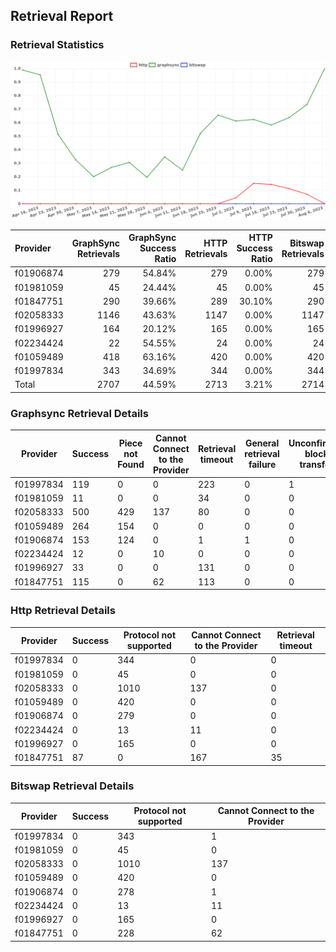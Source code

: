 ## Retrieval Report
### Retrieval Statistics
<img src="https://raw.githubusercontent.com/data-preservation-programs/filplus-checker-assets/main/filecoin-project/filecoin-plus-large-datasets/issues/1340/1691372283815.png"/>

| Provider  | GraphSync Retrievals | GraphSync Success Ratio | HTTP Retrievals | HTTP Success Ratio | Bitswap Retrievals | Bitswap Success Ratio |
| :-------- | -------------------: | ----------------------: | --------------: | -----------------: | -----------------: | --------------------: |
| f01906874 |                  279 |                  54.84% |             279 |              0.00% |                279 |                 0.00% |
| f01981059 |                   45 |                  24.44% |              45 |              0.00% |                 45 |                 0.00% |
| f01847751 |                  290 |                  39.66% |             289 |             30.10% |                290 |                 0.00% |
| f02058333 |                 1146 |                  43.63% |            1147 |              0.00% |               1147 |                 0.00% |
| f01996927 |                  164 |                  20.12% |             165 |              0.00% |                165 |                 0.00% |
| f02234424 |                   22 |                  54.55% |              24 |              0.00% |                 24 |                 0.00% |
| f01059489 |                  418 |                  63.16% |             420 |              0.00% |                420 |                 0.00% |
| f01997834 |                  343 |                  34.69% |             344 |              0.00% |                344 |                 0.00% |
| Total     |                 2707 |                  44.59% |            2713 |              3.21% |               2714 |                 0.00% |

### Graphsync Retrieval Details
| Provider  | Success | Piece not Found | Cannot Connect to the Provider | Retrieval timeout | General retrieval failure | Unconfirmed block transfer |
| --------- | ------- | --------------- | ------------------------------ | ----------------- | ------------------------- | -------------------------- |
| f01997834 | 119     | 0               | 0                              | 223               | 0                         | 1                          |
| f01981059 | 11      | 0               | 0                              | 34                | 0                         | 0                          |
| f02058333 | 500     | 429             | 137                            | 80                | 0                         | 0                          |
| f01059489 | 264     | 154             | 0                              | 0                 | 0                         | 0                          |
| f01906874 | 153     | 124             | 0                              | 1                 | 1                         | 0                          |
| f02234424 | 12      | 0               | 10                             | 0                 | 0                         | 0                          |
| f01996927 | 33      | 0               | 0                              | 131               | 0                         | 0                          |
| f01847751 | 115     | 0               | 62                             | 113               | 0                         | 0                          |

### Http Retrieval Details
| Provider  | Success | Protocol not supported | Cannot Connect to the Provider | Retrieval timeout |
| --------- | ------- | ---------------------- | ------------------------------ | ----------------- |
| f01997834 | 0       | 344                    | 0                              | 0                 |
| f01981059 | 0       | 45                     | 0                              | 0                 |
| f02058333 | 0       | 1010                   | 137                            | 0                 |
| f01059489 | 0       | 420                    | 0                              | 0                 |
| f01906874 | 0       | 279                    | 0                              | 0                 |
| f02234424 | 0       | 13                     | 11                             | 0                 |
| f01996927 | 0       | 165                    | 0                              | 0                 |
| f01847751 | 87      | 0                      | 167                            | 35                |

### Bitswap Retrieval Details
| Provider  | Success | Protocol not supported | Cannot Connect to the Provider |
| --------- | ------- | ---------------------- | ------------------------------ |
| f01997834 | 0       | 343                    | 1                              |
| f01981059 | 0       | 45                     | 0                              |
| f02058333 | 0       | 1010                   | 137                            |
| f01059489 | 0       | 420                    | 0                              |
| f01906874 | 0       | 278                    | 1                              |
| f02234424 | 0       | 13                     | 11                             |
| f01996927 | 0       | 165                    | 0                              |
| f01847751 | 0       | 228                    | 62                             |
